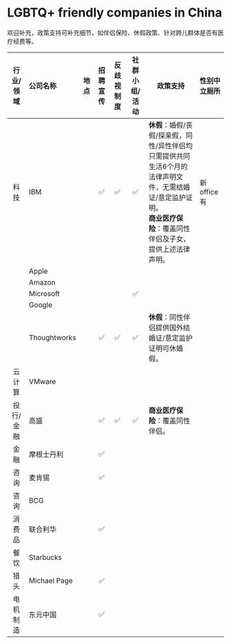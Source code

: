# LGBTQ+ friendly companies in China

欢迎补充，政策支持可补充细节，如伴侣保险、休假政策、针对跨儿群体是否有医疗经费等。


| 行业/领域   | 公司名称      |  地点      |招聘宣传 | 反歧视制度 | 社群小组/活动 | 政策支持 |性别中立厕所|
|:----:| :----------- |:----:|:----:|:----:| :----: | ----------- | ----------- |
| 科技| IBM ||✅|✅|✅|**休假**：婚假/丧假/探亲假，同性/异性伴侣均只需提供共同生活6个月的法律声明文件，无需结婚证/意定监护证明。<br>**商业医疗保险**：覆盖同性伴侣及子女，提供上述法律声明。|新office有|
|| Apple ||
|| Amazon ||
|| Microsoft ||||✅|
|| Google ||
|| Thoughtworks ||✅|✅|✅|**休假**：同性伴侣提供国外结婚证/意定监护证明可休婚假。
| 云计算| VMware ||
| 投行/金融| 高盛| |✅|✅|✅|**商业医疗保险**：覆盖同性伴侣。||
| 金融| 摩根士丹利 ||✅|
| 咨询| 麦肯锡 ||✅|
| 咨询| BCG ||
| 消费品| 联合利华 ||✅|
| 餐饮| Starbucks ||
| 猎头| Michael Page| |✅|
| 电机制造| 东元中国  ||✅|

